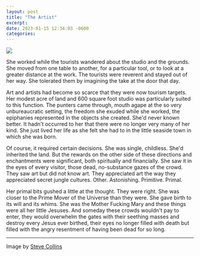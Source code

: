 ```yaml
---
layout: post
title: "The Artist"
excerpt:
date: 2023-01-15 12:34:03 -0600
categories:
---
```


![]({{site.url}}/assets/2023/01/52598113908_06a6ec5217_c.jpg)

She worked while the tourists wandered about the studio and the grounds. She moved from one table to another, for a particular tool, or to look at a greater distance at the work. The tourists were reverent and stayed out of her way. She tolerated them by imagining the take at the door that day.

Art and artists had become so scarce that they were now tourism targets. Her modest acre of land and 600 square foot studio was particularly suited to this function. The punters came through, mouth agape at the so very unbureaucratic setting, the freedom she exuded while she worked, the epiphanies represented in the objects she created. She'd never known better. It hadn't occurred to her that there were no longer very many of her kind. She just lived her life as she felt she had to in the little seaside town in which she was born.

Of course, it required certain decisions. She was single, childless. She'd inherited the land. But the rewards on the other side of these directions and enchantments were significant, both spiritually and financially. She saw it in the eyes of every visitor, those dead, no-substance gazes of the crowd. They saw art but did not know art. They appreciated art the way they appreciated secret jungle cultures. Other. Astonishing. Primitive. Primal.

Her primal bits gushed a little at the thought. They were right. She was closer to the Prime Mover of the Universe than they were. She gave birth to its will and its whims. She was the Mother Fucking Mary and these things were all her little Jesuses. And someday these crowds wouldn't pay to enter, they would overwhelm the gates with their seething masses and destroy every Jesus ever birthed, their eyes no longer filled with death but filled with the angry resentment of having been dead for so long.

---

Image by [Steve Collins](https://www.flickr.com/photos/smallritual/52598113908/in/album-72177720304393723/)

